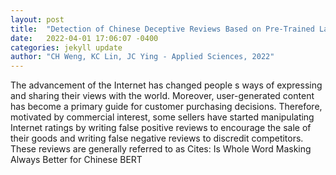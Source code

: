 ```yaml
---
layout: post
title:  "Detection of Chinese Deceptive Reviews Based on Pre-Trained Language Model"
date:   2022-04-01 17:06:07 -0400
categories: jekyll update
author: "CH Weng, KC Lin, JC Ying - Applied Sciences, 2022"
---
```

The advancement of the Internet has changed people s ways of expressing and sharing their views with the world. Moreover, user-generated content has become a primary guide for customer purchasing decisions. Therefore, motivated by commercial interest, some sellers have started manipulating Internet ratings by writing false positive reviews to encourage the sale of their goods and writing false negative reviews to discredit competitors. These reviews are generally referred to as Cites:   Is Whole Word Masking Always Better for Chinese BERT